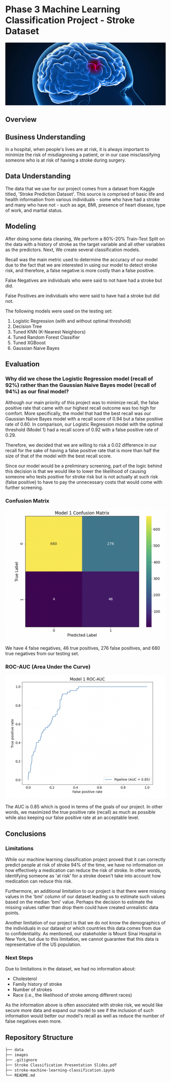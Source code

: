 # Phase 3 Machine Learning Classification Project - Stroke Dataset

![brain-showing-stroke.jpeg](https://github.com/jordanate/machine-learning-classification/blob/main/images/brain-showing-stroke.jpeg)

## Overview


## Business Understanding
In a hospital, when people's lives are at risk, it is always important to minimize the risk of misdiagnosing a patient, or in our case misclassifying someone who is at risk of having a stroke during surgery. 

## Data Understanding

The data that we use for our project comes from a dataset from Kaggle titled, 'Stroke Prediction Dataset'. This source is comprised of basic life and health information from various individuals - some who have had a stroke and many who have not - such as age, BMI, presence of heart disease, type of work, and martial status.

## Modeling

After doing some data cleaning, We perform a 80%-20% Train-Test Split on the data with a history of stroke as the target variable and all other variables as the predictors. Next, We create several classification models.

Recall was the main metric used to determine the accuracy of our model due to the fact that we are interested in using our model to detect stroke risk, and therefore, a false negative is more costly than a false positive.

False Negatives are individuals who were said to not have had a stroke but did.

False Positives are individuals who were said to have had a stroke but did not.

The following models were used on the testing set:

1. Logistic Regression (with and without optimal threshold)
2. Decision Tree
3. Tuned KNN (K-Nearest Neighbors)
4. Tuned Random Forest Classifier
5. Tuned XGBoost
6. Gaussian Naive Bayes

## Evaluation

### Why did we chose the Logistic Regression model (recall of 92%) rather than the Gaussian Naive Bayes model (recall of 94%) as our final model?
Although our main priority of this project was to minimize recall, the false positive rate that came with our highest recall outcome was too high for comfort. More specifically, the model that had the best recall was our Gaussian Naive Bayes model with a recall score of 0.94 but a false positive rate of 0.60. In comparison, our Logistic Regression model with the optimal threshold (Model 1) had a recall score of 0.92 with a false positive rate of 0.29.

Therefore, we decided that we are willing to risk a 0.02 difference in our recall for the sake of having a false positive rate that is more than half the size of that of the model with the best recall score.

Since our model would be a preliminary screening, part of the logic behind this decision is that we would like to lower the likelihood of causing someone who tests positive for stroke risk but is not actually at such risk (false positive) to have to pay the unnecessary costs that would come with further screening.

### Confusion Matrix
![confusion_matrix.png](https://github.com/jordanate/machine-learning-classification/blob/main/images/confusion_matrix.png)

We have 4 false negatives, 46 true positives, 276 false positives, and 680 true negatives from our testing set.

### ROC-AUC (Area Under the Curve)
![roc-auc.png](https://github.com/jordanate/machine-learning-classification/blob/main/images/roc-auc.png)

The AUC is 0.85 which is good in terms of the goals of our project. In other words, we maximized the true positive rate (recall) as much as possible while also keeping our false positive rate at an acceptable level.

## Conclusions

### Limitations

While our machine learning classification project proved that it can correctly predict people at risk of stroke 94% of the time, we have no information on how effectively a medication can reduce the risk of stroke. In other words, identifying someone as 'at risk' for a stroke doesn't take into account how medication can reduce this risk.

Furthermore, an additional limitation to our project is that there were missing values in the 'bmi' column of our dataset leading us to estimate such values based on the median 'bmi' value. Perhaps the decision to estimate the missing values rather than drop them could have created unrealistic data points.

Another limitation of our project is that we do not know the demographics of the individuals in our dataset or which countries this data comes from due to confidentiality. As mentioned, our stakeholder is Mount Sinai Hospital in New York, but due to this limitation, we cannot guarantee that this data is representative of the US population.

### Next Steps

Due to limitations in the dataset, we had no information about:

* Cholesterol
* Family history of stroke
* Number of strokes
* Race (i.e., the likelihood of stroke among different races)

As the information above is often associated with stroke risk, we would like secure more data and expand our model to see if the inclusion of such information would better our model's recall as well as reduce the number of false negatives even more.

## Repository Structure

```
├── data
├── images
├── .gitignore
├── Stroke Classification Presentation Slides.pdf
├── stroke-machine-learning-classification.ipynb
└── README.md
```
